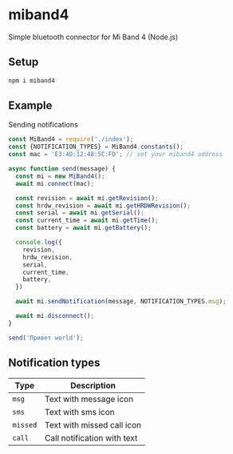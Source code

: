 # miband4

Simple bluetooth connector for Mi Band 4 (Node.js)

## Setup
```sh
npm i miband4
```

## Example
Sending notifications

```javascript
const MiBand4 = require('./index');
const {NOTIFICATION_TYPES} = MiBand4.constants();
const mac = 'E3:4D:12:48:5C:FD'; // set your miband4 address

async function send(message) {
  const mi = new MiBand4();
  await mi.connect(mac);

  const revision = await mi.getRevision();
  const hrdw_revision = await mi.getHRDWRevision();
  const serial = await mi.getSerial();
  const current_time = await mi.getTime();
  const battery = await mi.getBattery();

  console.log({
  	revision,
  	hrdw_revision,
  	serial,
  	current_time,
  	battery,
  })

  await mi.sendNotification(message, NOTIFICATION_TYPES.msg);

  await mi.disconnect();
}

send('Привет world');
```

## Notification types
| Type | Description |
| --- | --- |
| `msg` | Text with message icon |
| `sms` | Text with sms icon |
| `missed` | Text with missed call icon |
| `call` | Call notification with text |
